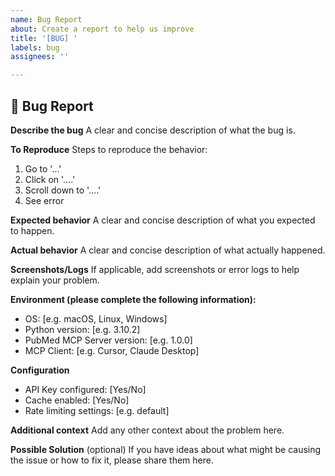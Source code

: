 ```yaml
---
name: Bug Report
about: Create a report to help us improve
title: '[BUG] '
labels: bug
assignees: ''

---
```


## 🐛 Bug Report

**Describe the bug**
A clear and concise description of what the bug is.

**To Reproduce**
Steps to reproduce the behavior:
1. Go to '...'
2. Click on '....'
3. Scroll down to '....'
4. See error

**Expected behavior**
A clear and concise description of what you expected to happen.

**Actual behavior**
A clear and concise description of what actually happened.

**Screenshots/Logs**
If applicable, add screenshots or error logs to help explain your problem.

**Environment (please complete the following information):**
- OS: [e.g. macOS, Linux, Windows]
- Python version: [e.g. 3.10.2]
- PubMed MCP Server version: [e.g. 1.0.0]
- MCP Client: [e.g. Cursor, Claude Desktop]

**Configuration**
- API Key configured: [Yes/No]
- Cache enabled: [Yes/No]
- Rate limiting settings: [e.g. default]

**Additional context**
Add any other context about the problem here.

**Possible Solution** (optional)
If you have ideas about what might be causing the issue or how to fix it, please share them here. 